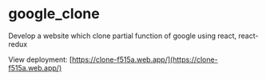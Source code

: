 # google_clone
Develop a website which clone partial function of google using react, react-redux

View deployment: [https://clone-f515a.web.app/](https://clone-f515a.web.app/)



